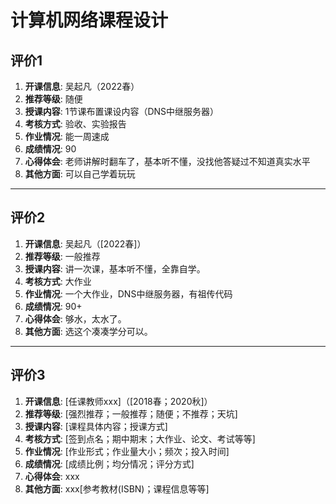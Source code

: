 # 计算机网络课程设计

## 评价1

1. **开课信息**: 吴起凡（2022春）
2. **推荐等级**: 随便
3. **授课内容**: 1节课布置课设内容（DNS中继服务器）
4. **考核方式**: 验收、实验报告
5. **作业情况**: 能一周速成
6. **成绩情况**: 90
7. **心得体会**: 老师讲解时翻车了，基本听不懂，没找他答疑过不知道真实水平
8. **其他方面**: 可以自己学着玩玩

---

## 评价2

1. **开课信息**: 吴起凡（[2022春]）
2. **推荐等级**: 一般推荐
3. **授课内容**: 讲一次课，基本听不懂，全靠自学。
4. **考核方式**: 大作业
5. **作业情况**: 一个大作业，DNS中继服务器，有祖传代码
6. **成绩情况**: 90+
7. **心得体会**: 够水，太水了。
8. **其他方面**: 选这个凑凑学分可以。

---

## 评价3

1. **开课信息**: [任课教师xxx]（[2018春；2020秋]）
2. **推荐等级**: [强烈推荐；一般推荐；随便；不推荐；天坑]
3. **授课内容**: [课程具体内容；授课方式]
4. **考核方式**: [签到点名；期中期末；大作业、论文、考试等等]
5. **作业情况**: [作业形式；作业量大小；频次；投入时间]
6. **成绩情况**: [成绩比例；均分情况；评分方式]
7. **心得体会**: xxx
8. **其他方面**: xxx[参考教材(ISBN)；课程信息等等]
